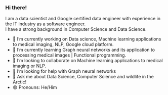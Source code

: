 ### Hi there!

I am a data scientist and Google certified data engineer with experience in the IT industry as a software engineer.   
I have a strong background in Computer Science and Data Science.  

<!--
**nizamphoenix/nizamphoenix** is a ✨ _special_ ✨ repository because its `README.md` (this file) appears on your GitHub profile.
-->


- 🔭 I’m currently working on Data science, Machine learning applications to medical imaging, NLP, Google cloud platform.
- 🌱 I’m currently learning Graph neural networks and its application to processing medical images | Functional programming.
- 👯 I’m looking to collaborate on Machine learning applications to medical imaging or NLP.
- 🤔 I’m looking for help with Graph neural networks
- 💬 Ask me about Data Science, Computer Science and wildlife in the Arctic!
- 😄 Pronouns: He/Him
